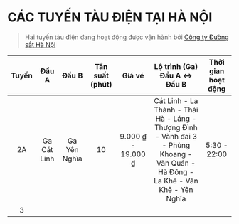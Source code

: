 # CÁC TUYẾN TÀU ĐIỆN TẠI HÀ NỘI
> Hai tuyến tàu điện đang hoạt động được vận hành bởi [Công ty Đường sắt Hà Nội](https://metrohanoi.vn/)

|Tuyến|Đầu A|Đầu B|Tần suất (phút)|Giá vé|Lộ trình (Ga)<br>Đầu A ↔ Đầu B|Thời gian hoạt động|
|:---:|:---:|:---:|:---:|:---:|:---:|:---:|
|2A|Ga Cát Linh|Ga Yên Nghĩa|10|9.000 ₫ - 19.000 ₫|Cát Linh - La Thành - Thái Hà - Láng - Thượng Đình - Vành đai 3 - Phùng Khoang - Văn Quán - Hà Đông - La Khê - Văn Khê - Yên Nghĩa|5:30 - 22:00|
|3|
